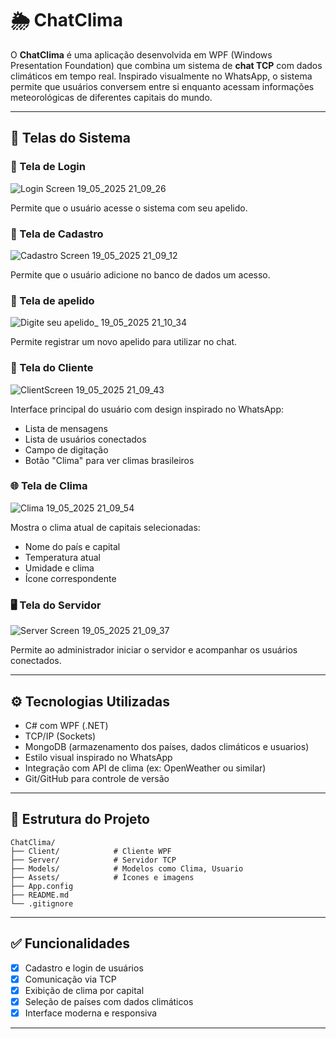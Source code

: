 # 🌦️ ChatClima

O **ChatClima** é uma aplicação desenvolvida em WPF (Windows Presentation Foundation) que combina um sistema de **chat TCP** com dados climáticos em tempo real. Inspirado visualmente no WhatsApp, o sistema permite que usuários conversem entre si enquanto acessam informações meteorológicas de diferentes capitais do mundo.

---

## 📸 Telas do Sistema

### 🔐 Tela de Login
![Login Screen 19_05_2025 21_09_26](https://github.com/user-attachments/assets/32559225-5151-4f35-a627-0381fa5ecb17)

Permite que o usuário acesse o sistema com seu apelido.

### 📝 Tela de Cadastro
![Cadastro Screen 19_05_2025 21_09_12](https://github.com/user-attachments/assets/1750e28b-cd10-4e57-9c89-95c215189b78)

Permite que o usuário adicione no banco de dados um acesso.

### 📝 Tela de apelido
![Digite seu apelido_ 19_05_2025 21_10_34](https://github.com/user-attachments/assets/b51c972e-0776-474a-a0d3-4d0be8047dec)

Permite registrar um novo apelido para utilizar no chat.
### 💬 Tela do Cliente
![ClientScreen 19_05_2025 21_09_43](https://github.com/user-attachments/assets/75b713fb-1395-41e3-afcb-c3f920624e34)

Interface principal do usuário com design inspirado no WhatsApp:

* Lista de mensagens
* Lista de usuários conectados
* Campo de digitação
* Botão "Clima" para ver climas brasileiros

### 🌐 Tela de Clima

![Clima 19_05_2025 21_09_54](https://github.com/user-attachments/assets/8a908e10-901e-49e6-9637-415976cb6c66)

Mostra o clima atual de capitais selecionadas:

* Nome do país e capital
* Temperatura atual
* Umidade e clima
* Ícone correspondente

### 🖥️ Tela do Servidor
![Server Screen 19_05_2025 21_09_37](https://github.com/user-attachments/assets/e4f7e73d-c354-466c-99c9-366eda9d5e96)

Permite ao administrador iniciar o servidor e acompanhar os usuários conectados.

---

## ⚙️ Tecnologias Utilizadas

* C# com WPF (.NET)
* TCP/IP (Sockets)
* MongoDB (armazenamento dos países, dados climáticos e usuarios)
* Estilo visual inspirado no WhatsApp
* Integração com API de clima (ex: OpenWeather ou similar)
* Git/GitHub para controle de versão

---

## 📁 Estrutura do Projeto

```
ChatClima/
├── Client/            # Cliente WPF
├── Server/            # Servidor TCP
├── Models/            # Modelos como Clima, Usuario
├── Assets/            # Ícones e imagens
├── App.config
├── README.md
└── .gitignore
```

---

## ✅ Funcionalidades

* [x] Cadastro e login de usuários
* [x] Comunicação via TCP
* [x] Exibição de clima por capital
* [x] Seleção de países com dados climáticos
* [x] Interface moderna e responsiva

---

